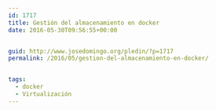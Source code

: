 ```yaml
---
id: 1717
title: Gestión del almacenamiento en docker
date: 2016-05-30T09:56:55+00:00


guid: http://www.josedomingo.org/pledin/?p=1717
permalink: /2016/05/gestion-del-almacenamiento-en-docker/


tags:
  - docker
  - Virtualización
---
```

